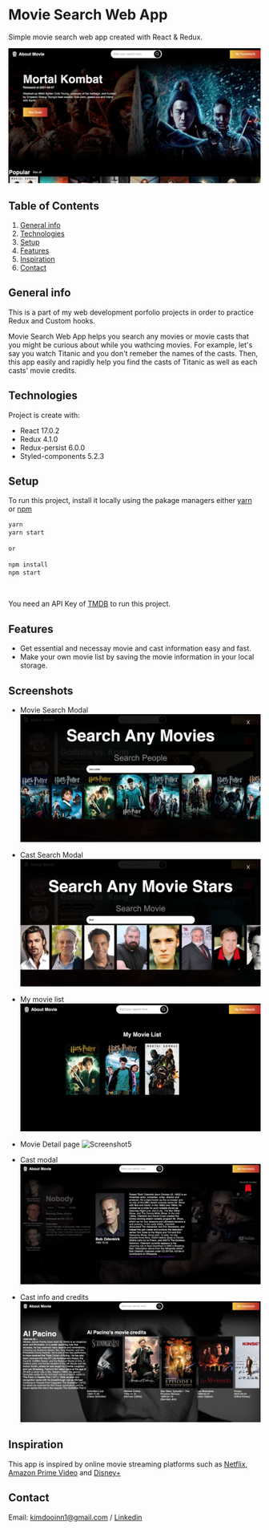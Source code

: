 # Movie Search Web App
Simple movie search web app created with React & Redux.


![Screenshot1](ProjectScreenshots/screenshot1.png)


## Table of Contents
1. [General info](#general-info)
2. [Technologies](#technologies)
3. [Setup](#setup)
4. [Features](#features)
5. [Inspiration](#inspiration)
6. [Contact](#contact)

## General info

This is a part of my web development porfolio projects in order to practice Redux and Custom hooks.

Movie Search Web App helps you search any movies or movie casts that you might be curious about while you wathcing movies. For example, let's say you watch Titanic and you don't remeber the names of the casts. Then, this app easily and rapidly help you find the casts of Titanic as well as each casts' movie credits.

## Technologies
Project is create with:

* React 17.0.2
* Redux 4.1.0
* Redux-persist 6.0.0
* Styled-components 5.2.3


## Setup
To run this project, install it locally using the pakage managers either [yarn](https://classic.yarnpkg.com/en/docs/install/#mac-stable) or [npm](https://www.npmjs.com/get-npm)

```
yarn
yarn start

or

npm install
npm start



```
You need an API Key of [TMDB](https://www.themoviedb.org/) to run this project.

## Features
* Get essential and necessay movie and cast information easy and fast.
* Make your own movie list by saving the movie information in your local storage.


## Screenshots
* Movie Search Modal
![Screenshot2](ProjectScreenshots/screenshot2.png)

* Cast Search Modal 
![Screenshot3](ProjectScreenshots/screenshot3.png)

* My movie list
![Screenshot4](ProjectScreenshots/screenshot4.png)

* Movie Detail page
![Screenshot5](ProjectScreenshots/screenshot5.png)

* Cast modal 
![Screenshot6](ProjectScreenshots/screenshot6.png)

* Cast info and credits
![Screenshot7](ProjectScreenshots/screenshot7.png)


## Inspiration
This app is inspired by online movie streaming platforms such as [Netflix](https://www.netflix.com/), [Amazon Prime Video](https://www.primevideo.com) and [Disney+](https://www.disneyplus.com)

## Contact
Email: kimdooinn1@gmail.com /
[Linkedin](https://www.linkedin.com/in/dooinnkim/)






